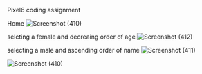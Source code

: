 Pixel6 coding assignment 


Home
![Screenshot (410)](https://github.com/user-attachments/assets/edf1709d-d452-4733-8899-54fcdfb7f252)



selcting a female and decreaing order of age 
![Screenshot (412)](https://github.com/user-attachments/assets/52438a4e-6ddb-43da-ab8c-9b2f8ea2231e)



selecting a male and ascending order of name 
![Screenshot (411)](https://github.com/user-attachments/assets/f8bf087f-6815-4eac-9191-feeea557c1af)



![Screenshot (410)](https://github.com/user-attachments/assets/92c5d4e5-4028-42f7-b8ee-b07369b20214)

